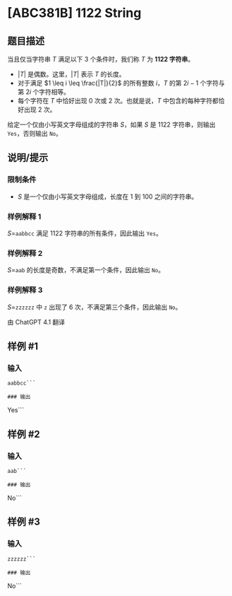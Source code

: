 # [ABC381B] 1122 String

## 题目描述

当且仅当字符串 $T$ 满足以下 $3$ 个条件时，我们称 $T$ 为 **1122 字符串**。

- $|T|$ 是偶数。这里，$|T|$ 表示 $T$ 的长度。
- 对于满足 $1 \leq i \leq \frac{|T|}{2}$ 的所有整数 $i$，$T$ 的第 $2i-1$ 个字符与第 $2i$ 个字符相等。
- 每个字符在 $T$ 中恰好出现 $0$ 次或 $2$ 次。也就是说，$T$ 中包含的每种字符都恰好出现 $2$ 次。

给定一个仅由小写英文字母组成的字符串 $S$，如果 $S$ 是 1122 字符串，则输出 `Yes`，否则输出 `No`。

## 说明/提示

### 限制条件

- $S$ 是一个仅由小写英文字母组成，长度在 $1$ 到 $100$ 之间的字符串。

### 样例解释 1

$S=$`aabbcc` 满足 1122 字符串的所有条件，因此输出 `Yes`。

### 样例解释 2

$S=$`aab` 的长度是奇数，不满足第一个条件，因此输出 `No`。

### 样例解释 3

$S=$`zzzzzz` 中 `z` 出现了 $6$ 次，不满足第三个条件，因此输出 `No`。

由 ChatGPT 4.1 翻译

## 样例 #1

### 输入

```
aabbcc```

### 输出

```
Yes```

## 样例 #2

### 输入

```
aab```

### 输出

```
No```

## 样例 #3

### 输入

```
zzzzzz```

### 输出

```
No```


